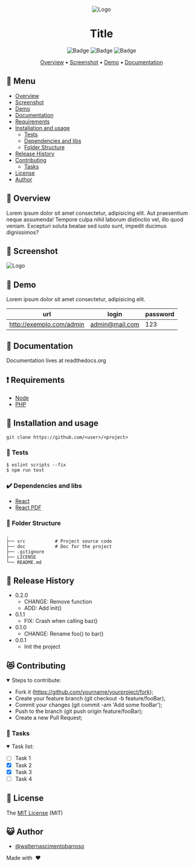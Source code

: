 <div align="center">

![Logo](https://via.placeholder.com/150x150)

# Title

![Badge](https://img.shields.io/badge/badge-badge-brightgreen)
![Badge](https://img.shields.io/badge/badge-badge-brightgreen)
![Badge](https://img.shields.io/badge/badge-badge-brightgreen)

[Overview](#scroll-overview)
•
[Screenshot](#rice_scene-screenshot)
•
[Demo](#dvd-demo)
•
[Documentation](#blue_book-documentation)

</div>

## :bookmark_tabs: Menu

-   [Overview](#scroll-overview)
-   [Screenshot](#rice_scene-screenshot)
-   [Demo](#dvd-demo)
-   [Documentation](#blue_book-documentation)
-   [Requirements](#exclamation-requirements)
-   [Installation and usage](#floppy_disk-installation-and-usage)
    -   [Tests](#rotating_light-tests)
    -   [Dependencies and libs](#heavy_check_mark-dependencies-and-libs)
    -   [Folder Structure](#open_file_folder-folder-structure)
-   [Release History](#gift-release-history)
-   [Contributing](#heart_eyes_cat-contributing)
    -   [Tasks](#bell-tasks)
-   [License](#memo-license)
-   [Author](#smiley_cat-author)

## :scroll: Overview

Lorem ipsum dolor sit amet consectetur, adipisicing elit. Aut praesentium neque assumenda! Tempore culpa nihil laborum distinctio vel, illo quod veniam. Excepturi soluta beatae sed iusto sunt, impedit ducimus dignissimos?

## :rice_scene: Screenshot

![Logo](https://via.placeholder.com/750x500)

## :dvd: Demo

Lorem ipsum dolor sit amet consectetur, adipisicing elit.

| url                      | login          | password |
| ------------------------ | -------------- | -------- |
| http://exemplo.com/admin | admin@mail.com | 123      |

## :blue_book: Documentation

Documentation lives at readthedocs.org

## :exclamation: Requirements

-   [Node](https://nodejs.org/en/download/)
-   [PHP](https://php.net/)

## :floppy_disk: Installation and usage

```
git clone https://github.com/<user>/<project>
```

### :rotating_light: Tests

```
$ eslint scripts --fix
$ npm run test
```

### :heavy_check_mark: Dependencies and libs

-   [React](https://pt-br.reactjs.org/docs/create-a-new-react-app.html)
-   [React PDF](https://react-pdf.org/)

### :open_file_folder: Folder Structure

```
.
├── src           # Project source code
├── doc           # Doc for the project
├── .gitignore
├── LICENSE
└── README.md
```

## :gift: Release History

-   0.2.0
    -   CHANGE: Remove function
    -   ADD: Add init()
-   0.1.1
    -   FIX: Crash when calling baz()
-   0.1.0
    -   CHANGE: Rename foo() to bar()
-   0.0.1
    -   Init the project

## :heart_eyes_cat: Contributing

<details open>
<summary> Steps to contribute: </summary>

-   Fork it (https://github.com/yourname/yourproject/fork);
-   Create your feature branch (git checkout -b feature/fooBar);
-   Commit your changes (git commit -am 'Add some fooBar');
-   Push to the branch (git push origin feature/fooBar);
-   Create a new Pull Request;

</details>

### :bell: Tasks

<details open>
<summary> Task list: </summary>

-   [ ] Task 1
-   [x] Task 2
-   [x] Task 3
-   [ ] Task 4

</details>

## :memo: License

The [MIT License]() (MIT)

## :smiley_cat: Author

-   [@walternascimentobarroso](https://walternascimentobarroso.github.io/)

Made with &nbsp;❤️&nbsp;
